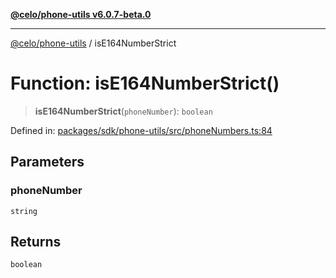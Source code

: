 [**@celo/phone-utils v6.0.7-beta.0**](../README.md)

***

[@celo/phone-utils](../globals.md) / isE164NumberStrict

# Function: isE164NumberStrict()

> **isE164NumberStrict**(`phoneNumber`): `boolean`

Defined in: [packages/sdk/phone-utils/src/phoneNumbers.ts:84](https://github.com/celo-org/developer-tooling/blob/master/packages/sdk/phone-utils/src/phoneNumbers.ts#L84)

## Parameters

### phoneNumber

`string`

## Returns

`boolean`
